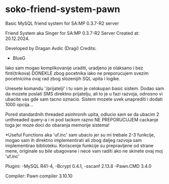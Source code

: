 # soko-friend-system-pawn
 Basic MySQL friend system for SA:MP 0.3.7-R2 server

Friend System aka Singer for SA:MP 0.3.7-R2 Server
Created at: 20.12.2024.

Developed by Dragan Avdic (Dragi)
Credits:
- BlueG


Iako sam mogao komplikovanije uraditi, uradjeno je olaksano i bez finti(trikova) DONEKLE zbog pocetnika iako ne preporucujem svezim pocetnicima ovaj rad zbog slozenijih SQL upita i logike.

Unesete komandu '/prijatelji' i tu vam je celokupan basic sistem. Dodao sam da mozete poslati SMS direktno prijatelju, ali to je u fazi razvoja, odnosno vi ubacite vas gde sam tacno oznacio. Sistem mozete uvek unaprediti i dodati 1000 opcija...

Pored standardnih threaded asinhronih upita, odlucio sam se da ubacim 2 unthreaded query-a i ni pod tackom razno NE PREPORUCUJEM cackanje toga jer moze doci do obaranja memorije sistema!


*Useful Functions aka 'uf.inc' sam ubacio jer su mi trebale 2-3 funkcije, mogao sam ih direktno implementirati ali zbog daljeg razvoja sam implementirao biblioteku. Koriscenje funkcije su prepravljene od strane mene, originale su bile ubagovane i nece vam raditi ako ne skinete ovaj moj 'uf.inc'

Plugini:
-MySQL R41-4,
-Bcrypt 0.4.1,
-sscanf 2.13.8
-Pawn.CMD 3.4.0

Compiler: Pawn compiler 3.10.10